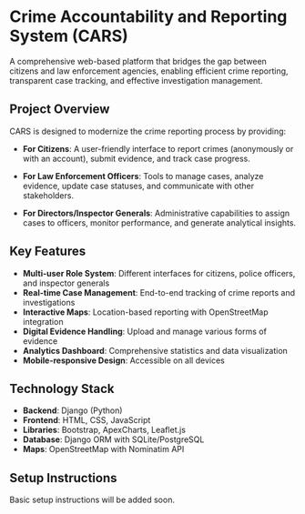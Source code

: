 # Crime Accountability and Reporting System (CARS)

A comprehensive web-based platform that bridges the gap between citizens and law enforcement agencies, enabling efficient crime reporting, transparent case tracking, and effective investigation management.

## Project Overview

CARS is designed to modernize the crime reporting process by providing:

- **For Citizens**: A user-friendly interface to report crimes (anonymously or with an account), submit evidence, and track case progress.

- **For Law Enforcement Officers**: Tools to manage cases, analyze evidence, update case statuses, and communicate with other stakeholders.

- **For Directors/Inspector Generals**: Administrative capabilities to assign cases to officers, monitor performance, and generate analytical insights.

## Key Features

- **Multi-user Role System**: Different interfaces for citizens, police officers, and inspector generals
- **Real-time Case Management**: End-to-end tracking of crime reports and investigations
- **Interactive Maps**: Location-based reporting with OpenStreetMap integration
- **Digital Evidence Handling**: Upload and manage various forms of evidence
- **Analytics Dashboard**: Comprehensive statistics and data visualization
- **Mobile-responsive Design**: Accessible on all devices

## Technology Stack

- **Backend**: Django (Python)
- **Frontend**: HTML, CSS, JavaScript
- **Libraries**: Bootstrap, ApexCharts, Leaflet.js
- **Database**: Django ORM with SQLite/PostgreSQL
- **Maps**: OpenStreetMap with Nominatim API

## Setup Instructions

Basic setup instructions will be added soon.




